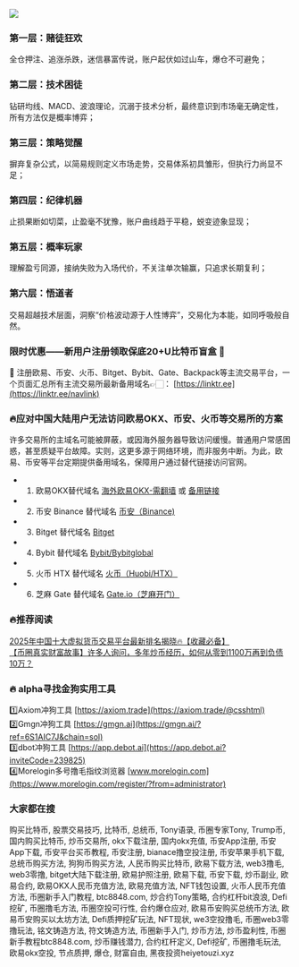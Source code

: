 [![](https://307e939.webp.li/Gt8fGNIWMAAXKA1.jpeg)](https://btc8848.com/top-10-exchanges)

### 第一层：赌徒狂欢  
全仓押注、追涨杀跌，迷信暴富传说，账户起伏如过山车，爆仓不可避免；

### 第二层：技术困徒  
钻研均线、MACD、波浪理论，沉溺于技术分析，最终意识到市场毫无确定性，所有方法仅是概率博弈；

### 第三层：策略觉醒  
摒弃复杂公式，以简易规则定义市场走势，交易体系初具雏形，但执行力尚显不足；

### 第四层：纪律机器  
止损果断如切菜，止盈毫不犹豫，账户曲线趋于平稳，蜕变迹象显现；

### 第五层：概率玩家  
理解盈亏同源，接纳失败为入场代价，不关注单次输赢，只追求长期复利；

### 第六层：悟道者  
交易超越技术层面，洞察“价格波动源于人性博弈”，交易化为本能，如同呼吸般自然。

### 限时优惠——新用户注册领取保底20+U比特币盲盒 🎁  
🎁 注册欧易、币安、火币、Bitget、Bybit、Gate、Backpack等主流交易平台，一个页面汇总所有主流交易所最新备用域名👉🏻： [https://linktr.ee](https://linktr.ee/navlink)

### 🔥应对中国大陆用户无法访问欧易OKX、币安、火币等交易所的方案  
许多交易所的主域名可能被屏蔽，或因海外服务器导致访问缓慢。普通用户常感困惑，甚至质疑平台故障。实则，这更多源于网络环境，而非服务中断。为此，欧易、币安等平台定期提供备用域名，保障用户通过替代链接访问官网。

- 1. 欧易OKX替代域名 [海外欧易OKX-需翻墙](https://www.okx.com/join/18639032) 或 [备用链接](https://www.chouyi.kim/zh-hans/join/18639032)  
- 2. 币安 Binance 替代域名 [币安（Binance)](https://accounts.binance.com/zh-CN/register?ref=36457687)  
- 3. Bitget 替代域名 [Bitget](https://www.bitget.com/zh-CN/referral/register?from=referral&clacCode=VRNEYUTR)  
- 4. Bybit 替代域名 [Bybit/Bybitglobal](https://www.bybitglobal.com/zh-MY/invite/?ref=VMKORMM)  
- 5. 火币 HTX 替代域名 [火币（Huobi/HTX）](https://www.htx.com/invite/zh-cn/1f?invite_code=whf45223)  
- 6. 芝麻 Gate 替代域名 [Gate.io（芝麻开门）](https://www.gate.io/zh/signup?ref_type=103&ref=A1ERAQ)  

### 🔥推荐阅读  
[2025年中国十大虚拟货币交易平台最新排名揭晓🔥【收藏必备】](https://btc8848.com/top-10-exchanges/)  
[【币圈真实财富故事】许多人询问，多年炒币经历，如何从零到1100万再到负债10万？](https://heiyetouzi.xyz/biquanstory001/)  

### 🔥 alpha寻找金狗实用工具  
1️⃣Axiom冲狗工具 [https://axiom.trade](https://axiom.trade/@csshtml)  
2️⃣Gmgn冲狗工具 [https://gmgn.ai](https://gmgn.ai/?ref=6S1AIC7J&chain=sol)  
3️⃣dbot冲狗工具 [https://app.debot.ai](https://app.debot.ai?inviteCode=239825)  
4️⃣Morelogin多号撸毛指纹浏览器 [www.morelogin.com](https://www.morelogin.com/register/?from=administrator)  

### 大家都在搜  
购买比特币, 股票交易技巧, 比特币, 总统币, Tony语录, 币圈专家Tony, Trump币, 国内购买比特币, 炒币交易所, okx下载注册, 国内okx充值, 币安App注册, 币安App下载, 币安平台买币教程, 币安注册, bianace撸空投注册, 币安苹果手机下载, 总统币购买方法, 狗狗币购买方法, 人民币购买比特币, 欧易下载方法, web3撸毛, web3零撸, bitget大陆下载注册, 欧易护照注册, 欧易下载, 币安下载, 炒币副业, 欧易合约, 欧易OKX人民币充值方法, 欧易充值方法, NFT钱包设置, 火币人民币充值方法, 币圈新手入门教程, btc8848.com, 炒合约Tony策略, 合约杠杆bit浪浪, Defi挖矿, 币圈撸毛方法, 币圈空投可行性, 合约爆仓应对, 欧易币安购买总统币方法, 欧易币安购买以太坊方法, Defi质押挖矿玩法, NFT现状, we3空投撸毛, 币圈web3零撸玩法, 铭文铸造方法, 符文铸造方法, 币圈新手入门, 炒币方法, 炒币盈利性, 币圈新手教程btc8848.com, 炒币赚钱潜力, 合约杠杆定义, Defi挖矿, 币圈撸毛玩法, 欧易okx空投, 节点质押, 爆仓, 财富自由, 黑夜投资heiyetouzi.xyz
